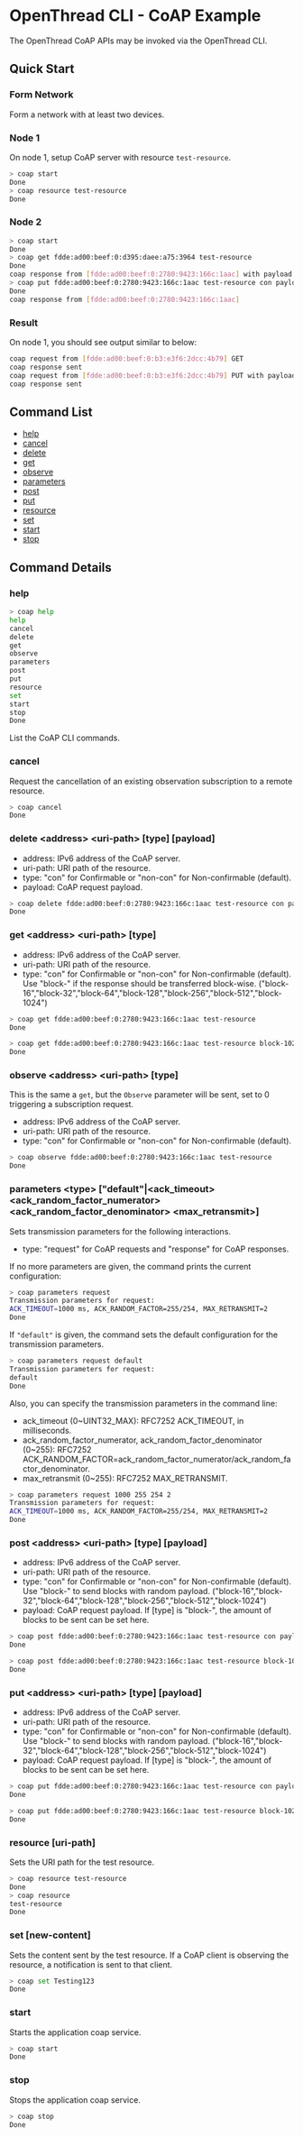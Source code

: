 # OpenThread CLI - CoAP Example

The OpenThread CoAP APIs may be invoked via the OpenThread CLI.

## Quick Start

### Form Network

Form a network with at least two devices.

### Node 1

On node 1, setup CoAP server with resource `test-resource`.

```bash
> coap start
Done
> coap resource test-resource
Done
```

### Node 2

```bash
> coap start
Done
> coap get fdde:ad00:beef:0:d395:daee:a75:3964 test-resource
Done
coap response from [fdde:ad00:beef:0:2780:9423:166c:1aac] with payload: 30
> coap put fdde:ad00:beef:0:2780:9423:166c:1aac test-resource con payload
Done
coap response from [fdde:ad00:beef:0:2780:9423:166c:1aac]
```

### Result

On node 1, you should see output similar to below:

```bash
coap request from [fdde:ad00:beef:0:b3:e3f6:2dcc:4b79] GET
coap response sent
coap request from [fdde:ad00:beef:0:b3:e3f6:2dcc:4b79] PUT with payload: 7061796c6f6164
coap response sent
```

## Command List

- [help](#help)
- [cancel](#cancel)
- [delete](#delete-address-uri-path-type-payload)
- [get](#get-address-uri-path-type)
- [observe](#observe-address-uri-path-type)
- [parameters](#parameters)
- [post](#post-address-uri-path-type-payload)
- [put](#put-address-uri-path-type-payload)
- [resource](#resource-uri-path)
- [set](#set-new-content)
- [start](#start)
- [stop](#stop)

## Command Details

### help

```bash
> coap help
help
cancel
delete
get
observe
parameters
post
put
resource
set
start
stop
Done
```

List the CoAP CLI commands.

### cancel

Request the cancellation of an existing observation subscription to a remote resource.

```bash
> coap cancel
Done
```

### delete \<address\> \<uri-path\> \[type\] \[payload\]

- address: IPv6 address of the CoAP server.
- uri-path: URI path of the resource.
- type: "con" for Confirmable or "non-con" for Non-confirmable (default).
- payload: CoAP request payload.

```bash
> coap delete fdde:ad00:beef:0:2780:9423:166c:1aac test-resource con payload
Done
```

### get \<address\> \<uri-path\> \[type\]

- address: IPv6 address of the CoAP server.
- uri-path: URI path of the resource.
- type: "con" for Confirmable or "non-con" for Non-confirmable (default). Use "block-<block-size>" if the response should be transferred block-wise. ("block-16","block-32","block-64","block-128","block-256","block-512","block-1024")

```bash
> coap get fdde:ad00:beef:0:2780:9423:166c:1aac test-resource
Done
```

```bash
> coap get fdde:ad00:beef:0:2780:9423:166c:1aac test-resource block-1024
Done
```

### observe \<address\> \<uri-path\> \[type\]

This is the same a `get`, but the `Observe` parameter will be sent, set to 0 triggering a subscription request.

- address: IPv6 address of the CoAP server.
- uri-path: URI path of the resource.
- type: "con" for Confirmable or "non-con" for Non-confirmable (default).

```bash
> coap observe fdde:ad00:beef:0:2780:9423:166c:1aac test-resource
Done
```

### parameters \<type\> \["default"|<ack_timeout\> <ack_random_factor_numerator\> <ack_random_factor_denominator\> <max_retransmit\>\]

Sets transmission parameters for the following interactions.

- type: "request" for CoAP requests and "response" for CoAP responses.

If no more parameters are given, the command prints the current configuration:

```bash
> coap parameters request
Transmission parameters for request:
ACK_TIMEOUT=1000 ms, ACK_RANDOM_FACTOR=255/254, MAX_RETRANSMIT=2
Done
```

If `"default"` is given, the command sets the default configuration for the transmission parameters.

```bash
> coap parameters request default
Transmission parameters for request:
default
Done
```

Also, you can specify the transmission parameters in the command line:

- ack_timeout (0~UINT32_MAX): RFC7252 ACK_TIMEOUT, in milliseconds.
- ack_random_factor_numerator, ack_random_factor_denominator (0~255): RFC7252 ACK_RANDOM_FACTOR=ack_random_factor_numerator/ack_random_factor_denominator.
- max_retransmit (0~255): RFC7252 MAX_RETRANSMIT.

```bash
> coap parameters request 1000 255 254 2
Transmission parameters for request:
ACK_TIMEOUT=1000 ms, ACK_RANDOM_FACTOR=255/254, MAX_RETRANSMIT=2
Done
```

### post \<address\> \<uri-path\> \[type\] \[payload\]

- address: IPv6 address of the CoAP server.
- uri-path: URI path of the resource.
- type: "con" for Confirmable or "non-con" for Non-confirmable (default). Use "block-<block-size>" to send blocks with random payload. ("block-16","block-32","block-64","block-128","block-256","block-512","block-1024")
- payload: CoAP request payload. If \[type\] is "block-<block-size>", the amount of blocks to be sent can be set here.

```bash
> coap post fdde:ad00:beef:0:2780:9423:166c:1aac test-resource con payload
Done
```

```bash
> coap post fdde:ad00:beef:0:2780:9423:166c:1aac test-resource block-1024 10
Done
```

### put \<address\> \<uri-path\> \[type\] \[payload\]

- address: IPv6 address of the CoAP server.
- uri-path: URI path of the resource.
- type: "con" for Confirmable or "non-con" for Non-confirmable (default). Use "block-<block-size>" to send blocks with random payload. ("block-16","block-32","block-64","block-128","block-256","block-512","block-1024")
- payload: CoAP request payload. If \[type\] is "block-<block-size>", the amount of blocks to be sent can be set here.

```bash
> coap put fdde:ad00:beef:0:2780:9423:166c:1aac test-resource con payload
Done
```

```bash
> coap put fdde:ad00:beef:0:2780:9423:166c:1aac test-resource block-1024 10
Done
```

### resource \[uri-path\]

Sets the URI path for the test resource.

```bash
> coap resource test-resource
Done
> coap resource
test-resource
Done
```

### set \[new-content\]

Sets the content sent by the test resource. If a CoAP client is observing the resource, a notification is sent to that client.

```bash
> coap set Testing123
Done
```

### start

Starts the application coap service.

```bash
> coap start
Done
```

### stop

Stops the application coap service.

```bash
> coap stop
Done
```
